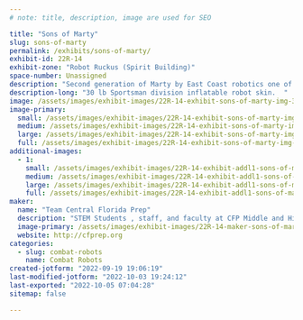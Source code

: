 ```yaml
---
# note: title, description, image are used for SEO

title: "Sons of Marty"
slug: sons-of-marty
permalink: /exhibits/sons-of-marty/
exhibit-id: 22R-14
exhibit-zone: "Robot Ruckus (Spirit Building)"
space-number: Unassigned
description: "Second generation of Marty by East Coast robotics one of our sponsors"
description-long: "30 lb Sportsman division inflatable robot skin.  "
image: /assets/images/exhibit-images/22R-14-exhibit-sons-of-marty-img-3669-large.JPG
image-primary: 
  small: /assets/images/exhibit-images/22R-14-exhibit-sons-of-marty-img-3669-small.JPG
  medium: /assets/images/exhibit-images/22R-14-exhibit-sons-of-marty-img-3669-medium.JPG
  large: /assets/images/exhibit-images/22R-14-exhibit-sons-of-marty-img-3669-large.JPG
  full: /assets/images/exhibit-images/22R-14-exhibit-sons-of-marty-img-3669-full.JPG
additional-images: 
  - 1:
    small: /assets/images/exhibit-images/22R-14-exhibit-addl1-sons-of-marty-img-3679-small.JPG
    medium: /assets/images/exhibit-images/22R-14-exhibit-addl1-sons-of-marty-img-3679-medium.JPG
    large: /assets/images/exhibit-images/22R-14-exhibit-addl1-sons-of-marty-img-3679-large.JPG
    full: /assets/images/exhibit-images/22R-14-exhibit-addl1-sons-of-marty-img-3679-full.JPG
maker: 
  name: "Team Central Florida Prep"
  description: "STEM Students , staff, and faculty at CFP Middle and High School"
  image-primary: /assets/images/exhibit-images/22R-14-maker-sons-of-marty-img-3705-medium.JPG
  website: http://cfprep.org
categories: 
  - slug: combat-robots
    name: Combat Robots
created-jotform: "2022-09-19 19:06:19"
last-modified-jotform: "2022-10-03 19:24:12"
last-exported: "2022-10-05 07:04:28"
sitemap: false

---
```

